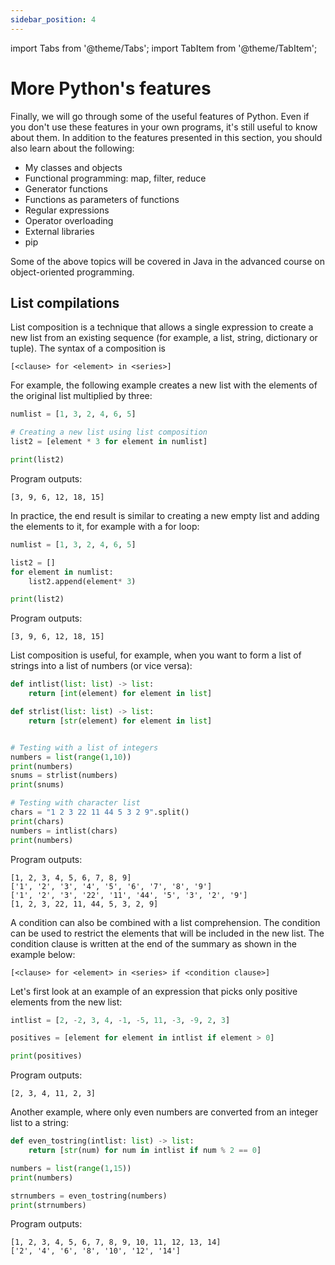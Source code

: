 ```yaml
---
sidebar_position: 4
---
```

import Tabs from '@theme/Tabs';
import TabItem from '@theme/TabItem';

# More Python's features

Finally, we will go through some of the useful features of Python. Even if you don't use these features in your own programs, it's still useful to know about them. In addition to the features presented in this section, you should also learn about the following:

- My classes and objects
- Functional programming: map, filter, reduce
- Generator functions
- Functions as parameters of functions
- Regular expressions
- Operator overloading
- External libraries
- pip

Some of the above topics will be covered in Java in the advanced course on object-oriented programming.

## List compilations

List composition is a technique that allows a single expression to create a new list from an existing sequence (for example, a list, string, dictionary or tuple). The syntax of a composition is

`[<clause> for <element> in <series>]`

For example, the following example creates a new list with the elements of the original list multiplied by three:

```python 
numlist = [1, 3, 2, 4, 6, 5]

# Creating a new list using list composition
list2 = [element * 3 for element in numlist]

print(list2)
 ```

Program outputs:
```
[3, 9, 6, 12, 18, 15]
 ```

In practice, the end result is similar to creating a new empty list and adding the elements to it, for example with a for loop:

```python 
numlist = [1, 3, 2, 4, 6, 5]

list2 = []
for element in numlist:
    list2.append(element* 3)

print(list2)
 ```

Program outputs:
``` 
[3, 9, 6, 12, 18, 15]
 ```

List composition is useful, for example, when you want to form a list of strings into a list of numbers (or vice versa):

```python 
def intlist(list: list) -> list:
    return [int(element) for element in list]

def strlist(list: list) -> list:
    return [str(element) for element in list]


# Testing with a list of integers
numbers = list(range(1,10))
print(numbers)
snums = strlist(numbers)
print(snums)

# Testing with character list
chars = "1 2 3 22 11 44 5 3 2 9".split()
print(chars)
numbers = intlist(chars)
print(numbers)
 ```

Program outputs:
```
[1, 2, 3, 4, 5, 6, 7, 8, 9]
['1', '2', '3', '4', '5', '6', '7', '8', '9']
['1', '2', '3', '22', '11', '44', '5', '3', '2', '9']
[1, 2, 3, 22, 11, 44, 5, 3, 2, 9]
 ```

A condition can also be combined with a list comprehension. The condition can be used to restrict the elements that will be included in the new list. The condition clause is written at the end of the summary as shown in the example below:

`[<clause> for <element> in <series> if <condition clause>]`

Let's first look at an example of an expression that picks only positive elements from the new list:

```python 
intlist = [2, -2, 3, 4, -1, -5, 11, -3, -9, 2, 3]

positives = [element for element in intlist if element > 0]

print(positives)
 ```

Program outputs:
```
[2, 3, 4, 11, 2, 3]
 ```

Another example, where only even numbers are converted from an integer list to a string:

```python 
def even_tostring(intlist: list) -> list:
    return [str(num) for num in intlist if num % 2 == 0]

numbers = list(range(1,15))
print(numbers)

strnumbers = even_tostring(numbers)
print(strnumbers)
 ```

Program outputs:
```
[1, 2, 3, 4, 5, 6, 7, 8, 9, 10, 11, 12, 13, 14]
['2', '4', '6', '8', '10', '12', '14']
 ```